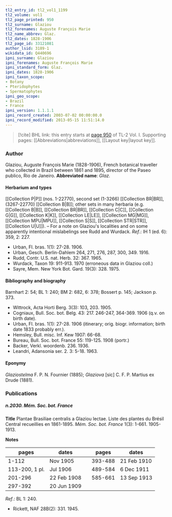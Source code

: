 ```yaml
---
tl2_entry_id: tl2_vol1_1199
tl2_volume: vol1
tl2_page_printed: 950
tl2_surname: Glaziou
tl2_forenames: Auguste François Marie
tl2_name_abbrev: Glaz.
tl2_dates: 1828-1906
tl2_page_id: 33121081
author_lsid: 3189-1
wikidata_id: Q440696
ipni_surname: Glaziou
ipni_forenames: Auguste François Marie
ipni_standard_form: Glaz.
ipni_dates: 1828-1906
ipni_taxon_scope: 
- Botany
- Pteridophytes
- Spermatophytes
ipni_geo_scope: 
- Brazil
- France
ipni_version: 1.1.1.1
ipni_record_created: 2003-07-02 00:00:00.0
ipni_record_modified: 2013-05-15 11:51:14.0
---
```



> [!cite] BHL link: this entry starts at [page 950](https://www.biodiversitylibrary.org/page/33121081) of TL-2 Vol. I.
> Supporting pages: [[Abbreviations|abbreviations]], [[Layout key|layout key]].

### Author

Glaziou, Auguste François Marie (1828-1906), French botanical traveller who collected in Brazil between 1861 and 1895, director of the Paseo publico, Rio de Janeiro. 
**Abbreviated name**: *Glaz.*

#### Herbarium and types

[[Collection P|P]] (nos. 1-22770), second set (1-3266) [[Collection BR|BR]], (3267-22770) [[Collection B|B]]; other sets in many herbaria (e.g. [[Collection B|B]], [[Collection BR|BR]], [[Collection C|C]], [[Collection G|G]], [[Collection K|K]], [[Collection LE|LE]], [[Collection MG|MG]], [[Collection MPU|MPU]], [[Collection S|S]], [[Collection STR|STR]], [[Collection U|U]]). – For a note on Glaziou's localities and on some apparently intentional mislabelings see Rudd and Wurdack.
*Ref*.: IH 1 (ed. 6): 359, 2: 227.
- Urban, Fl. bras. 1(1): 27-28. 1906.
- Urban, Gesch. Berlin-Dahlem 264, 271, 276, 287, 300, 349. 1916.
- Rudd, Contr. U.S. nat. Herb. 32: 367. 1965.
- Wurdack, Taxon 19: 911-913. 1970 (erroneous data in Glaziou coll.)
- Sayre, Mem. New York Bot. Gard. 19(3): 328. 1975.

#### Bibliography and biography

Barnhart 2: 54; BL 1: 240; BM 2: 682, 6: 378; Bossert p. 145; Jackson p. 373.
- Wittrock, Acta Horti Berg. 3(3): 103, 203. 1905.
- Cogniaux, Bull. Soc. bot. Belg. 43: 217. 246-247, 364-369. 1906 (q.v. on birth date).
- Urban, Fl. bras. 1(1): 27-28. 1906 (itinerary; orig. biogr. information; birth date 1833 probably err.).
- Hemsley, Bull. misc. Inf. Kew 1907: 66-68.
- Bureau, Bull. Soc. bot. France 55: 119-125. 1908 (portr.)
- Backer, Verkl. woordenb. 236. 1936.
- Leandri, Adansonia ser. 2. 3: 5-18. 1963.

#### Eponymy

*Glaziostelma* F. P. N. Fournier (1885); *Glaziova* \[sic\] C. F. P. Martius ex Drude (1881).

### Publications

##### n.2030. Mém. Soc. bot. France

**Title**
Plantae Brasiliae centralis a Glaziou lectae. Liste des plantes du Brésil Central recueillies en 1861-1895. *Mém. Soc. bot. France* 1(3): 1-661. 1905-1913.

**Notes**

|pages	|dates	| |pages	|dates|
|---	|---	|---|---	|---	|
|1-112	|Nov 1905	| |393-488	|21 Feb 1910|
|113-200, 1 pl.	|Jul 1906	| |489-584	|6 Dec 1911|
|201-296	|22 Feb 1908	| |585-661	|13 Sep 1913|
|297-392	|20 Jun 1909|

*Ref*.: BL 1: 240.
- Rickett, NAF 28B(2): 331. 1945.

